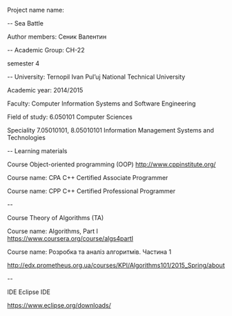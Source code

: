 ﻿Project name name:
 
-- Sea Battle

Author members:
Сеник Валентин

--
Academic Group: 
СН-22

semester 4

--
University: 
Ternopil Ivan Pul’uj National Technical University

Academic year:
2014/2015

Faculty: 
Computer Information Systems and Software Engineering

Field of study: 
6.050101 Computer Sciences

Speciality 7.05010101, 8.05010101 
Information Management Systems and Technologies
 
--
Learning materials

Course 
Object-oriented programming (OOP)
http://www.cppinstitute.org/

Course name: 
CPA C++ Certified Associate Programmer 

Course name: 
CPP C++ Certified Professional Programmer 

--

Course
Theory of Algorithms (TA)

Course name:
Algorithms, Part I
https://www.coursera.org/course/algs4partI

Course name:
Розробка та аналіз алгоритмів. Частина 1

http://edx.prometheus.org.ua/courses/KPI/Algorithms101/2015_Spring/about

--


IDE
Eclipse IDE

https://www.eclipse.org/downloads/
